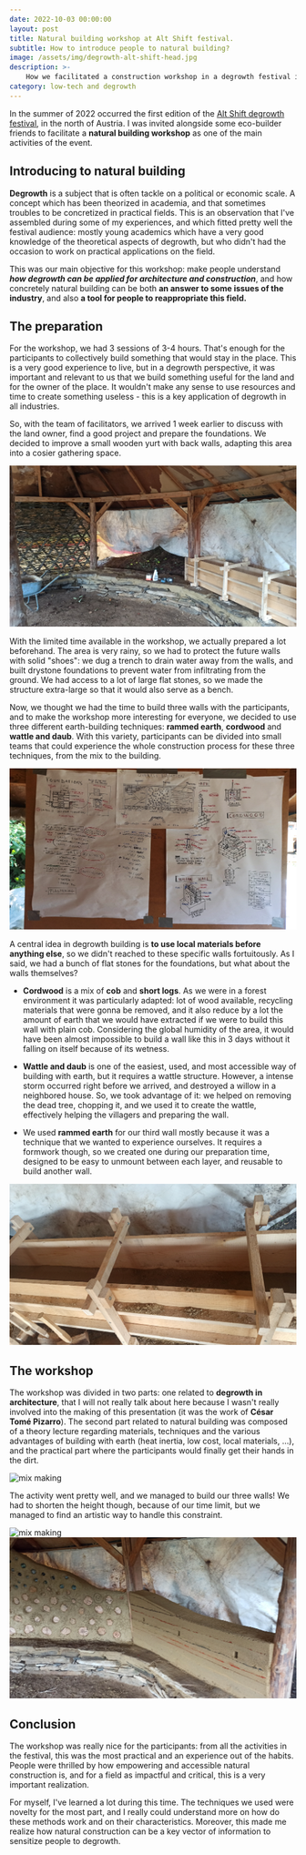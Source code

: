 ```yaml
---
date: 2022-10-03 00:00:00
layout: post
title: Natural building workshop at Alt Shift festival.
subtitle: How to introduce people to natural building?
image: /assets/img/degrowth-alt-shift-head.jpg
description: >-
    How we facilitated a construction workshop in a degrowth festival in Austria.
category: low-tech and degrowth
---
```


In the summer of 2022 occurred the first edition of the [Alt Shift degrowth festival](https://www.altshiftfestival.org/), in the north of Austria. I was invited alongside some eco-builder friends to facilitate a **natural building workshop** as one of the main activities of the event.

## Introducing to natural building

**Degrowth** is a subject that is often tackle on a political or economic scale. A concept which has been theorized in academia, and that sometimes troubles to be concretized in practical fields. This is an observation that I've assembled during some of my experiences, and which fitted pretty well the festival audience: mostly young academics which have a very good knowledge of the theoretical aspects of degrowth, but who didn't had the occasion to work on practical applications on the field.

This was our main objective for this workshop: make people understand ***how degrowth can be applied for architecture and construction***, and how concretely natural building can be both **an answer to some issues of the industry**, and also **a tool for people to reappropriate this field.**

## The preparation

For the workshop, we had 3 sessions of 3-4 hours. That's enough for the participants to collectively build something that would stay in the place. This is a very good experience to live, but in a degrowth perspective, it was important and relevant to us that we build something useful for the land and for the owner of the place. It wouldn't make any sense to use resources and time to create something useless - this is a key application of degrowth in all industries.

So, with the team of facilitators, we arrived 1 week earlier to discuss with the land owner, find a good project and prepare the foundations. We decided to improve a small wooden yurt with back walls, adapting this area into a cosier gathering space.

![The foundations](/assets/img/degrowth_1.jpg)

With the limited time available in the workshop, we actually prepared a lot beforehand. The area is very rainy, so we had to protect the future walls with solid "shoes": we dug a trench to drain water away from the walls, and built drystone foundations to prevent water from infiltrating from the ground. We had access to a lot of large flat stones, so we made the structure extra-large so that it would also serve as a bench.

Now, we thought we had the time to build three walls with the participants, and to make the workshop more interesting for everyone, we decided to use three different earth-building techniques: **rammed earth**, **cordwood** and **wattle and daub**. With this variety, participants can be divided into small teams that could experience the whole construction process for these three techniques, from the mix to the building.

![The plans](/assets/img/degrowth_2.jpg)

A central idea in degrowth building is **to use local materials before anything else**, so we didn't reached to these specific walls fortuitously. As I said, we had a bunch of flat stones for the foundations, but what about the walls themselves?

- **Cordwood** is a mix of **cob** and **short logs**. As we were in a forest environment it was particularly adapted: lot of wood available, recycling materials that were gonna be removed, and it also reduce by a lot the amount of earth that we would have extracted if we were to build this wall with plain cob. Considering the global humidity of the area, it would have been almost impossible to build a wall like this in 3 days without it falling on itself because of its wetness.

- **Wattle and daub** is one of the easiest, used, and most accessible way of building with earth, but it requires a wattle structure. However, a intense storm occurred right before we arrived, and destroyed a willow in a neighbored house. So, we took advantage of it: we helped on removing the dead tree, chopping it, and we used it to create the wattle, effectively helping the villagers and preparing the wall.

- We used **rammed earth** for our third wall mostly because it was a technique that we wanted to experience ourselves. It requires a formwork though, so we created one during our preparation time, designed to be easy to unmount between each layer, and reusable to build another wall.

![The mold](/assets/img/degrowth_3.jpg)

## The workshop

The workshop was divided in two parts: one related to **degrowth in architecture**, that I will not really talk about here because I wasn't really involved into the making of this presentation (it was the work of **César Tomé Pizarro**). The second part related to natural building was composed of a theory lecture regarding materials, techniques and the various advantages of building with earth (heat inertia, low cost, local materials, ...), and the practical part where the participants would finally get their hands in the dirt.

![mix making](/assets/img/degrowth_4.jpg)

The activity went pretty well, and we managed to build our three walls! We had to shorten the height though, because of our time limit, but we managed to find an artistic way to handle this constraint.

![mix making](/assets/img/degrowth_5.jpg)
![mix making](/assets/img/degrowth_6.jpg)

## Conclusion

The workshop was really nice for the participants: from all the activities in the festival, this was the most practical and an experience out of the habits. People were thrilled by how empowering and accessible natural construction is, and for a field as impactful and critical, this is a very important realization.

For myself, I've learned a lot during this time. The techniques we used were novelty for the most part, and I really could understand more on how do these methods work and on their characteristics. Moreover, this made me realize how natural construction can be a key vector of information to sensitize people to degrowth. 